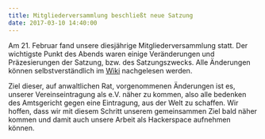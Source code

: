 ```yaml
---
title: Mitgliederversammlung beschließt neue Satzung
date: 2017-03-10 14:40:00
---
```

Am 21. Februar fand unsere diesjährige Mitgliederversammlung statt. Der wichtigste Punkt des Abends waren einige Veränderungen und Präzesierungen der Satzung, bzw. des Satzungszwecks. Alle Änderungen können selbstverständlich im [Wiki](https://wiki.westwoodlabs.de/index.php?title=Satzung&type=revision&diff=53&oldid=13) nachgelesen werden. 

Ziel dieser, auf anwaltlichen Rat, vorgenommenen Änderungen ist es, unserer Vereinseintragung als e.V. näher zu kommen, also alle bedenken des Amtsgericht gegen eine Eintragung, aus der Welt zu schaffen. Wir hoffen, dass wir mit diesem Schritt unserem gemeinsammen Ziel bald näher kommen und damit auch unsere Arbeit als Hackerspace aufnehmen können. 
